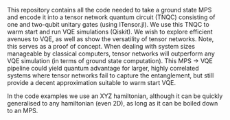 This repository contains all the code needed to take a ground state MPS and encode it into a tensor network quantum circuit (TNQC) consisting of one and two-qubit unitary gates (using ITensor.jl). We use this TNQC to warm start and run VQE simulations (Qiskit). We wish to explore efficient avenues to VQE, as well as show the versatility of tensor networks. Note, this serves as a proof of concept. When dealing with system sizes manageable by classical computers, tensor networks will outperform any VQE simulation (in terms of ground state computation). This MPS -> VQE pipeline could yield quantum advantage for larger, highly correlated systems where tensor networks fail to capture the entanglement, but still provide a decent approximation suitable to warm start VQE.

In the code examples we use an XYZ hamiltonian, although it can be quickly generalised to any hamiltonian (even 2D), as long as it can be boiled down to an MPS. 
